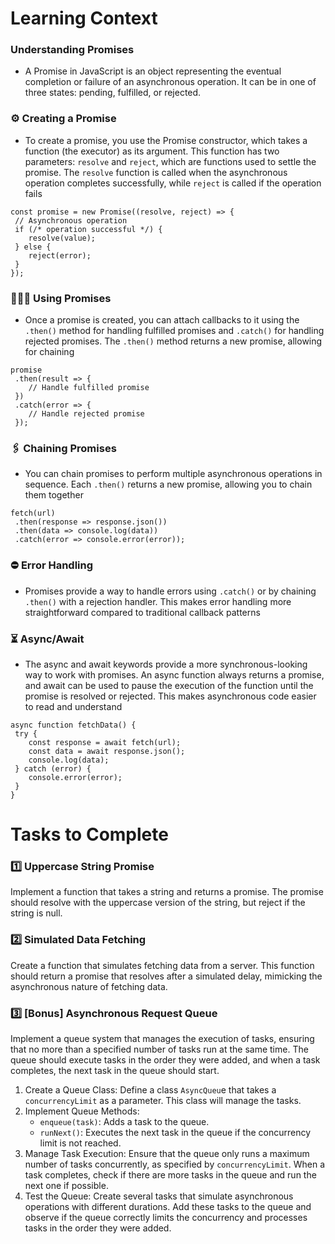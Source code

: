 # Learning Context

### Understanding Promises

- A Promise in JavaScript is an object representing the eventual completion or failure of an asynchronous operation. It can be in one of three states: pending, fulfilled, or rejected.

### ⚙️ Creating a Promise

- To create a promise, you use the Promise constructor, which takes a function (the executor) as its argument. This function has two parameters: `resolve` and `reject`, which are functions used to settle the promise. The `resolve` function is called when the asynchronous operation completes successfully, while `reject` is called if the operation fails

```
const promise = new Promise((resolve, reject) => {
 // Asynchronous operation
 if (/* operation successful */) {
    resolve(value);
 } else {
    reject(error);
 }
});
```

### 👷🏾‍♀️ Using Promises

- Once a promise is created, you can attach callbacks to it using the `.then()` method for handling fulfilled promises and `.catch()` for handling rejected promises. The `.then()` method returns a new promise, allowing for chaining

```
promise
 .then(result => {
    // Handle fulfilled promise
 })
 .catch(error => {
    // Handle rejected promise
 });
```

### 🖇️ Chaining Promises

- You can chain promises to perform multiple asynchronous operations in sequence. Each `.then()` returns a new promise, allowing you to chain them together

```
fetch(url)
 .then(response => response.json())
 .then(data => console.log(data))
 .catch(error => console.error(error));
```

### ⛔️ Error Handling

- Promises provide a way to handle errors using `.catch()` or by chaining `.then()` with a rejection handler. This makes error handling more straightforward compared to traditional callback patterns

### ⏳ Async/Await

- The async and await keywords provide a more synchronous-looking way to work with promises. An async function always returns a promise, and await can be used to pause the execution of the function until the promise is resolved or rejected. This makes asynchronous code easier to read and understand

```
async function fetchData() {
 try {
    const response = await fetch(url);
    const data = await response.json();
    console.log(data);
 } catch (error) {
    console.error(error);
 }
}
```

# Tasks to Complete

### 1️⃣ Uppercase String Promise

Implement a function that takes a string and returns a promise. The promise should resolve with the uppercase version of the string, but reject if the string is null.

### 2️⃣ Simulated Data Fetching

Create a function that simulates fetching data from a server. This function should return a promise that resolves after a simulated delay, mimicking the asynchronous nature of fetching data.

### 3️⃣ [Bonus] Asynchronous Request Queue

Implement a queue system that manages the execution of tasks, ensuring that no more than a specified number of tasks run at the same time. The queue should execute tasks in the order they were added, and when a task completes, the next task in the queue should start.

1. Create a Queue Class: Define a class `AsyncQueu`e that takes a `concurrencyLimit` as a parameter. This class will manage the tasks.
2. Implement Queue Methods:
   - `enqueue(task)`: Adds a task to the queue.
   - `runNext()`: Executes the next task in the queue if the concurrency limit is not reached.
3. Manage Task Execution: Ensure that the queue only runs a maximum number of tasks concurrently, as specified by `concurrencyLimit`. When a task completes, check if there are more tasks in the queue and run the next one if possible.
4. Test the Queue: Create several tasks that simulate asynchronous operations with different durations. Add these tasks to the queue and observe if the queue correctly limits the concurrency and processes tasks in the order they were added.